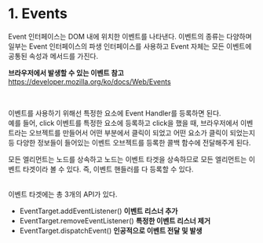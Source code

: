 # 1. Events

Event 인터페이스는 DOM 내에 위치한 이벤트를 나타낸다. 이벤트의 종류는 다양하며 일부는 Event 인터페이스의 파생 인터페이스를 사용하고 Event 자체는 모든 이벤트에 공통된 속성과 메서드를 가진다. <br>

**브라우저에서 발생할 수 있는 이벤트 참고** <br>
https://developer.mozilla.org/ko/docs/Web/Events

<br>

이벤트를 사용하기 위해선 특정한 요소에 Event Handler를 등록하면 된다. <br>
예를 들어, click 이벤트를 특정한 요소에 등록하고 click을 했을 때, 브라우저에서 이벤트라는 오브젝트를 만들어서 어떤 부분에서 클릭이 되었고 어떤 요소가 클릭이 되었는지 등 다양한 정보들이 들어있는 이벤트 오브젝트를 등록한 콜백 함수에 전달해주게 된다. <br>

모든 엘리먼트는 노드를 상속하고 노드는 이벤트 타겟을 상속하므로 모든 엘리먼트는 이벤트 타겟이라 볼 수 있다. 즉, 이벤트 핸들러를 다 등록할 수 있다. <br><br>

이벤트 타겟에는 총 3개의 API가 있다.

- EventTarget.addEventListener() **이벤트 리스너 추가**
- EventTarget.removeEventListener() **특정한 이벤트 리스너 제거**
- EventTarget.dispatchEvent() **인공적으로 이벤트 전달 및 발생**
